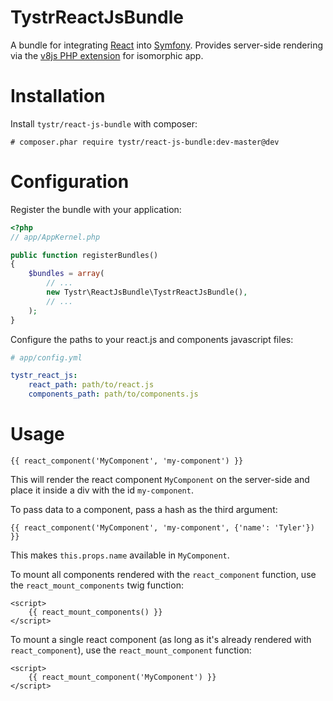 # TystrReactJsBundle

A bundle for integrating [React][0] into [Symfony][1]. Provides server-side
rendering via the [v8js PHP extension][2] for isomorphic app.

[0]: https://facebook.github.io/react/index.html
[1]: https://symfony.com
[2]: http://php.net/v8js


# Installation

Install `tystr/react-js-bundle` with composer:

    # composer.phar require tystr/react-js-bundle:dev-master@dev
    
# Configuration

Register the bundle with your application:

```PHP
<?php
// app/AppKernel.php

public function registerBundles()
{
    $bundles = array(
        // ...
        new Tystr\ReactJsBundle\TystrReactJsBundle(),
        // ...
    );
}
```

Configure the paths to your react.js and components javascript files:

```YAML
# app/config.yml

tystr_react_js:
    react_path: path/to/react.js
    components_path: path/to/components.js
```

# Usage

```twig
{{ react_component('MyComponent', 'my-component') }}

```

This will render the react component `MyComponent` on the server-side and place
it inside a div with the id `my-component`.

To pass data to a component, pass a hash as the third argument:

```twig
{{ react_component('MyComponent', 'my-component', {'name': 'Tyler'}) }}
```
This makes `this.props.name` available in `MyComponent`.

To mount all components rendered with the `react_component` function, use the
`react_mount_components` twig function:

```twig
<script>
    {{ react_mount_components() }}
</script>
```

To mount a single react component (as long as it's already rendered with
`react_component`), use the `react_mount_component` function:

```twig
<script>
    {{ react_mount_component('MyComponent') }}
</script>
```
